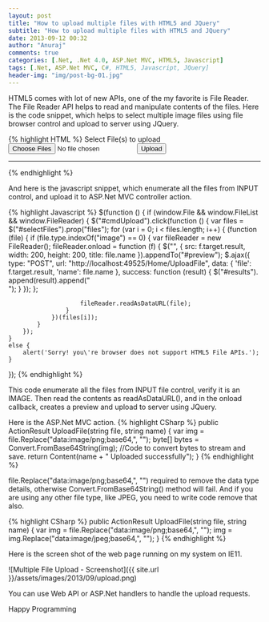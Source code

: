 ```yaml
---
layout: post
title: "How to upload multiple files with HTML5 and JQuery"
subtitle: "How to upload multiple files with HTML5 and JQuery"
date: 2013-09-12 00:32
author: "Anuraj"
comments: true
categories: [.Net, .Net 4.0, ASP.Net MVC, HTML5, Javascript]
tags: [.Net, ASP.Net MVC, C#, HTML5, Javascript, JQuery]
header-img: "img/post-bg-01.jpg"
---
```

HTML5 comes with lot of new APIs, one of the my favorite is File Reader. The File Reader API helps to read and manipulate contents of the files. Here is the code snippet, which helps to select multiple image files using file browser control and upload to server using JQuery.

{% highlight HTML %}
<label>Select File(s) to upload</label>
<input type="file" multiple="multiple" id="selectFiles" />
<input type="button" id="cmdUpload" value="Upload" />
<div id="preview">
</div>
<hr />
<div id="results"></div>
{% endhighlight %}

And here is the javascript snippet, which enumerate all the files from INPUT control, and upload it to ASP.Net MVC controller action.

{% highlight Javascript %}
$(function () {
    if (window.File && window.FileList && window.FileReader) {
        $("#cmdUpload").click(function () {
            var files = $("#selectFiles").prop("files");
            for (var i = 0; i < files.length; i++) {
                (function (file) {
                    if (file.type.indexOf("image") == 0) {
                        var fileReader = new FileReader();
                        fileReader.onload = function (f) {
                            $("![]()", {
                                src: f.target.result,
                                width: 200,
                                height: 200,
                                title: file.name
                            }).appendTo("#preview");
                            $.ajax({
                                type: "POST",
                                url: "http://localhost:49525/Home/UploadFile",
                                data: {
                                    'file': f.target.result,
                                    'name': file.name
                                },
                                success: function (result) {
                                    $("#results").
                                        append(result).append("<br/>");
                                }
                            });
                        };

                        fileReader.readAsDataURL(file);
                    }
                })(files[i]);
            }
        });
    }
    else {
        alert('Sorry! you\'re browser does not support HTML5 File APIs.');
    }
});
{% endhighlight %}

This code enumerate all the files from INPUT file control, verify it is an IMAGE. Then read the contents as readAsDataURL(), and in the onload callback, creates a preview and upload to server using JQuery. 

Here is the ASP.Net MVC action.
{% highlight CSharp %}
public ActionResult UploadFile(string file, string name)
{
    var img = file.Replace("data:image/png;base64,", "");
    byte[] bytes = Convert.FromBase64String(img);
    //Code to convert bytes to stream and save.
    return Content(name + " Uploaded successfully");
}
{% endhighlight %}

file.Replace("data:image/png;base64,", "") required to remove the data type details, otherwise Convert.FromBase64String() method will fail. And if you are using any other file type, like JPEG, you need to write code remove that also.

{% highlight CSharp %}
public ActionResult UploadFile(string file, string name)
{
    var img = file.Replace("data:image/png;base64,", "");
    img = img.Replace("data:image/jpeg;base64,", "");
}
{% endhighlight %}

Here is the screen shot of the web page running on my system on IE11.

![Multiple File Upload - Screenshot]({{ site.url }}/assets/images/2013/09/upload.png)

You can use Web API or ASP.Net handlers to handle the upload requests.

Happy Programming

